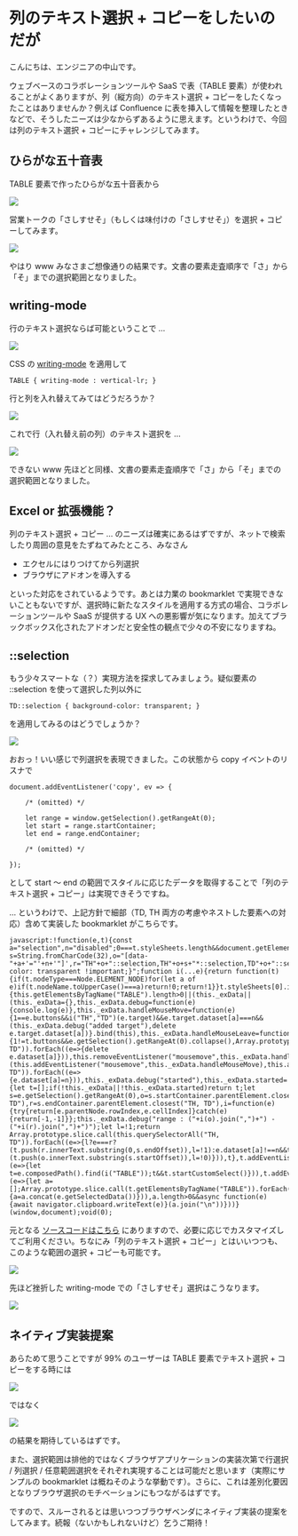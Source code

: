 # 列のテキスト選択 + コピーをしたいのだが

こんにちは、エンジニアの中山です。

ウェブベースのコラボレーションツールや SaaS で表（TABLE 要素）が使われることがよくありますが、列（縦方向）のテキスト選択 + コピーをしたくなったことはありませんか？例えば Confluence に表を挿入して情報を整理したときなどで、そうしたニーズは少なからずあるように思えます。というわけで、今回は列のテキスト選択 + コピーにチャレンジしてみます。

## ひらがな五十音表

TABLE 要素で作ったひらがな五十音表から

<img src='https://raw.githubusercontent.com/nakayama-kazuki/2020/master/bookmarklets/column/img/50-1.png' />

営業トークの「さしすせそ」（もしくは味付けの「さしすせそ」）を選択 + コピーしてみます。

<img src='https://raw.githubusercontent.com/nakayama-kazuki/2020/master/bookmarklets/column/img/50-2.png' />

やはり www みなさまご想像通りの結果です。文書の要素走査順序で「さ」から「そ」までの選択範囲となりました。

## writing-mode

行のテキスト選択ならば可能ということで …

<img src='https://raw.githubusercontent.com/nakayama-kazuki/2020/master/bookmarklets/column/img/50-8.png' />

CSS の [writing-mode](https://www.w3.org/TR/css-writing-modes-3/) を適用して

```
TABLE { writing-mode : vertical-lr; }
```

行と列を入れ替えてみてはどうだろうか？

<img src='https://raw.githubusercontent.com/nakayama-kazuki/2020/master/bookmarklets/column/img/50-3.png' />

これで行（入れ替え前の列）のテキスト選択を …

<img src='https://raw.githubusercontent.com/nakayama-kazuki/2020/master/bookmarklets/column/img/50-4.png' />

できない www 先ほどと同様、文書の要素走査順序で「さ」から「そ」までの選択範囲となりました。

## Excel or 拡張機能？

列のテキスト選択 + コピー … のニーズは確実にあるはずですが、ネットで検索したり周囲の意見をたずねてみたところ、みなさん

- エクセルにはりつけてから列選択
- ブラウザにアドオンを導入する

といった対応をされているようです。あとは力業の bookmarklet で実現できないこともないですが、選択時に新たなスタイルを適用する方式の場合、コラボレーションツールや SaaS が提供する UX への悪影響が気になります。加えてブラックボックス化されたアドオンだと安全性の観点で少々の不安になりますね。

## ::selection

もう少々スマートな（？）実現方法を探求してみましょう。疑似要素の ::selection を使って選択した列以外に

```
TD::selection { background-color: transparent; }
```

を適用してみるのはどうでしょうか？

<img src='https://raw.githubusercontent.com/nakayama-kazuki/2020/master/bookmarklets/column/img/50-5.png' />

おおっ！いい感じで列選択を表現できました。この状態から copy イベントのリスナで

```
document.addEventListener('copy', ev => {

    /* (omitted) */

    let range = window.getSelection().getRangeAt(0);
    let start = range.startContainer;
    let end = range.endContainer;

    /* (omitted) */

});
```

として start ～ end の範囲でスタイルに応じたデータを取得することで「列のテキスト選択 + コピー」は実現できそうですね。

… というわけで、上記方針で細部（TD, TH 両方の考慮やネストした要素への対応）含めて実装した bookmarklet がこちらです。

```
javascript:!function(e,t){const a="selection",n="disabled";0===t.styleSheets.length&&document.getElementsByTagName("SCRIPT").item(0).parentNode.appendChild(document.createElement("STYLE"));let s=String.fromCharCode(32),o="[data-"+a+'="'+n+'"]',r="TH"+o+"::selection,TH"+o+s+"*::selection,TD"+o+"::selection,TD"+o+s+"*::selection{background-color: transparent !important;}";function i(...e){return function(t){if(t.nodeType===Node.ELEMENT_NODE)for(let a of e)if(t.nodeName.toUpperCase()===a)return!0;return!1}}t.styleSheets[0].insertRule(r),HTMLTableElement.prototype.startCustomSelect=function(){this.getElementsByTagName("TABLE").length>0||(this._exData||(this._exData={},this._exData.debug=function(e){console.log(e)},this._exData.handleMouseMove=function(e){1==e.buttons&&i("TH","TD")(e.target)&&e.target.dataset[a]===n&&(this._exData.debug("added target"),delete e.target.dataset[a])}.bind(this),this._exData.handleMouseLeave=function(t){1!=t.buttons&&e.getSelection().getRangeAt(0).collapse(),Array.prototype.slice.call(this.querySelectorAll("TH, TD")).forEach((e=>{delete e.dataset[a]})),this.removeEventListener("mousemove",this._exData.handleMouseMove),this.removeEventListener("mouseleave",this._exData.handleMouseLeave),this._exData.debug("stopped"),this._exData.started=!1}.bind(this),this._exData.started=!1),this._exData.started||(this.addEventListener("mousemove",this._exData.handleMouseMove),this.addEventListener("mouseleave",this._exData.handleMouseLeave)),Array.prototype.slice.call(this.querySelectorAll("TH, TD")).forEach((e=>{e.dataset[a]=n})),this._exData.debug("started"),this._exData.started=!0)},HTMLTableElement.prototype.getSelectedData=function(){let t=[];if(!this._exData||!this._exData.started)return t;let s=e.getSelection().getRangeAt(0),o=s.startContainer.parentElement.closest("TH, TD"),r=s.endContainer.parentElement.closest("TH, TD"),i=function(e){try{return[e.parentNode.rowIndex,e.cellIndex]}catch(e){return[-1,-1]}};this._exData.debug("range : ("+i(o).join(",")+") - ("+i(r).join(",")+")");let l=!1;return Array.prototype.slice.call(this.querySelectorAll("TH, TD")).forEach((e=>{l?e===r?(t.push(r.innerText.substring(0,s.endOffset)),l=!1):e.dataset[a]!==n&&t.push(e.innerText):e===o&&(t.push(o.innerText.substring(s.startOffset)),l=!0)})),t},t.addEventListener("selectstart",(e=>{let t=e.composedPath().find(i("TABLE"));t&&t.startCustomSelect()})),t.addEventListener("copy",(e=>{let a=[];Array.prototype.slice.call(t.getElementsByTagName("TABLE")).forEach((e=>{a=a.concat(e.getSelectedData())})),a.length>0&&async function(e){await navigator.clipboard.writeText(e)}(a.join("\n"))}))}(window,document);void(0);
```

元となる [ソースコードはこちら](https://github.com/nakayama-kazuki/2020/blob/master/bookmarklets/copy-column-v2.txt) にありますので、必要に応じでカスタマイズしてご利用ください。ちなにみ「列のテキスト選択 + コピー」とはいいつつも、このような範囲の選択 + コピーも可能です。

<img src='https://raw.githubusercontent.com/nakayama-kazuki/2020/master/bookmarklets/column/img/50-6.png' />

先ほど挫折した writing-mode での「さしすせそ」選択はこうなります。

<img src='https://raw.githubusercontent.com/nakayama-kazuki/2020/master/bookmarklets/column/img/50-7.png' />

## ネイティブ実装提案

あらためて思うことですが 99% のユーザーは TABLE 要素でテキスト選択 + コピーをする時には

<img src='https://raw.githubusercontent.com/nakayama-kazuki/2020/master/bookmarklets/column/img/50-2.png' />

ではなく

<img src='https://raw.githubusercontent.com/nakayama-kazuki/2020/master/bookmarklets/column/img/50-5.png' />

の結果を期待しているはずです。

また、選択範囲は排他的ではなくブラウザアプリケーションの実装次第で行選択 / 列選択 / 任意範囲選択をそれぞれ実現することは可能だと思います（実際にサンプルの bookmarklet は概ねそのような挙動です）。さらに、これは差別化要因となりブラウザ選択のモチベーションにもつながるはずです。

ですので、スルーされるとは思いつつブラウザベンダにネイティブ実装の提案をしてみます。続報（ないかもしれないけど）乞うご期待！

